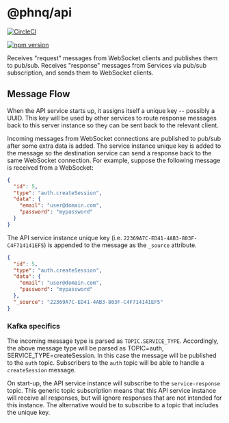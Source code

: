 # @phnq/api

[![CircleCI](https://circleci.com/gh/pgostovic/api.svg?style=svg)](https://circleci.com/gh/pgostovic/api)

[![npm version](https://badge.fury.io/js/%40phnq%2Fapi.svg)](https://badge.fury.io/js/%40phnq%2Fapi)

Receives "request" messages from WebSocket clients and publishes them to pub/sub.
Receives "response" messages from Services via pub/sub subscription, and sends them to WebSocket clients.

## Message Flow

When the API service starts up, it assigns itself a unique key -- possibly a UUID. This key will be
used by other services to route response messages back to this server instance so they can be sent
back to the relevant client.

Incoming messages from WebSocket connections are published to pub/sub after some extra data is added.
The service instance unique key is added to the message so the destination service can send a response
back to the same WebSocket connection. For example, suppose the following message is received from a WebSocket:

```json
{
  "id": 5,
  "type": "auth.createSession",
  "data": {
    "email": "user@domain.com",
    "password": "mypassword"
  }
}
```

The API service instance unique key (i.e. `22369A7C-ED41-4AB3-803F-C4F714141EF5`) is appended to the message
as the `_source` attribute.

```json
{
  "id": 5,
  "type": "auth.createSession",
  "data": {
    "email": "user@domain.com",
    "password": "mypassword"
  },
  "_source": "22369A7C-ED41-4AB3-803F-C4F714141EF5"
}
```

### Kafka specifics

The incoming message type is parsed as `TOPIC.SERVICE_TYPE`. Accordingly, the above message type will be
parsed as TOPIC=auth, SERVICE_TYPE=createSession. In this case the message will be published to the
`auth` topic. Subscribers to the `auth` topic will be able to handle a `createSession` message.

On start-up, the API service instance will subscribe to the `service-response` topic. This generic topic subscription
means that this API service instance will receive all responses, but will ignore responses that are not
intended for this instance. The alternative would be to subscribe to a topic that includes the unique key.
